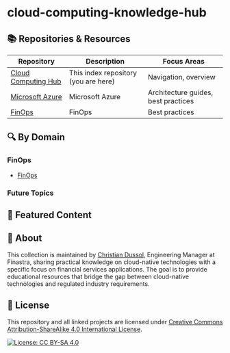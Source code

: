 # cloud-computing-knowledge-hub

## 📚 Repositories & Resources

| Repository | Description | Focus Areas |
|------------|-------------|------------|
| [Cloud Computing Hub](https://github.com/christian-dussol-cloud-computing/cloud-computing-knowledge-hub) | This index repository (you are here) | Navigation, overview |
| [Microsoft Azure](https://github.com/christian-dussol-cloud-computing/microsoft-azure) | Microsoft Azure  | Architecture guides, best practices |
| [FinOps](https://github.com/christian-dussol-cloud-computing/finops) | FinOps  | Best practices |

## 🔍 By Domain

### FinOps
- [FinOps](https://github.com/christian-dussol-cloud-computing/finops)

### Future Topics

## 🌟 Featured Content

## 👤 About

This collection is maintained by [Christian Dussol](https://github.com/ChristianDussol), Engineering Manager at Finastra, sharing practical knowledge on cloud-native technologies with a specific focus on financial services applications. The goal is to provide educational resources that bridge the gap between cloud-native technologies and regulated industry requirements.

## 📜 License

This repository and all linked projects are licensed under [Creative Commons Attribution-ShareAlike 4.0 International License](http://creativecommons.org/licenses/by-sa/4.0/).

[![License: CC BY-SA 4.0](https://img.shields.io/badge/License-CC%20BY--SA%204.0-lightgrey.svg)](https://creativecommons.org/licenses/by-sa/4.0/)
